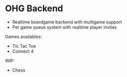 # OHG Backend

* Realtime boardgame backend with multigame support
* Per game queue system with realtime player invites

Games availables:
* Tic Tac Toe
* Connect 4

WIP:
* Chess
